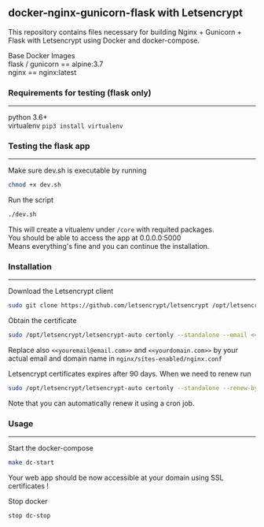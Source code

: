 ## docker-nginx-gunicorn-flask with Letsencrypt   

This repository contains files necessary for building Nginx + Gunicorn + Flask with Letsencrypt using Docker and docker-compose.     

Base Docker Images   
flask / gunicorn == alpine:3.7  
nginx == nginx:latest  

### Requirements for testing (flask only)  
---
python 3.6+   
virtualenv `pip3 install virtualenv`  


### Testing the flask app   
---
Make sure dev.sh is executable by running   
```sh
chmod +x dev.sh

```

Run the script  
```sh
./dev.sh
```

This will create a vitualenv under `/core` with requited packages.   
You should be able to access the app at 0.0.0.0:5000  
Means everything's fine and you can continue the installation.   


### Installation
---
Download the Letsencrypt client  
```sh
sudo git clone https://github.com/letsencrypt/letsencrypt /opt/letsencrypt
```

Obtain the certificate
```sh
sudo /opt/letsencrypt/letsencrypt-auto certonly --standalone --email <<youremail@email.com>> -d <<yourdomain.com>>
```

Replace also `<<youremail@email.com>>` and `<<yourdomain.com>>` by your actual email and domain name in `nginx/sites-enabled/nginx.conf`   

Letsencrypt certificates expires after 90 days. When we need to renew run   
```sh
sudo /opt/letsencrypt/letsencrypt-auto certonly --standalone --renew-by-default --email <<youremail@email.com>> -d <<yourdomain.com>>
```
Note that you can automatically renew it using a cron job.  


### Usage   
---
Start the docker-compose
```sh
make dc-start
```

Your web app should be now accessible at your domain using SSL certificates !

Stop docker
```sh
stop dc-stop
``` 
